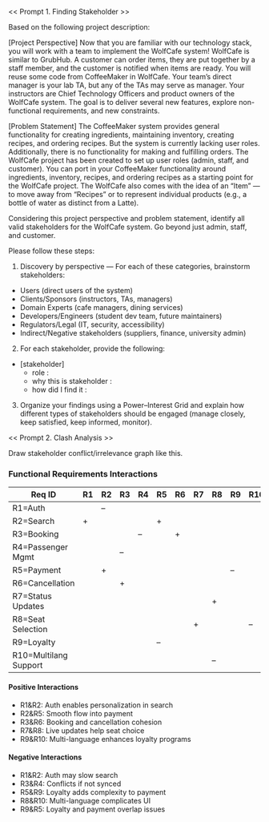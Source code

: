 << Prompt 1. Finding Stakeholder >>

Based on the following project description:

[Project Perspective]
Now that you are familiar with our technology stack, you will work with a team to implement the WolfCafe system! WolfCafe is similar to GrubHub. A customer can order items, they are put together by a staff member, and the customer is notified when items are ready. You will reuse some code from CoffeeMaker in WolfCafe. Your team’s direct manager is your lab TA, but any of the TAs may serve as manager. Your instructors are Chief Technology Officers and product owners of the WolfCafe system. The goal is to deliver several new features, explore non-functional requirements, and new constraints.

[Problem Statement]
The CoffeeMaker system provides general functionality for creating ingredients, maintaining inventory, creating recipes, and ordering recipes. But the system is currently lacking user roles. Additionally, there is no functionality for making and fulfilling orders. The WolfCafe project has been created to set up user roles (admin, staff, and customer). You can port in your CoffeeMaker functionality around ingredients, inventory, recipes, and ordering recipes as a starting point for the WolfCafe project. The WolfCafe also comes with the idea of an “Item” — to move away from “Recipes” or to represent individual products (e.g., a bottle of water as distinct from a Latte).

Considering this project perspective and problem statement, identify all valid stakeholders for the WolfCafe system. Go beyond just admin, staff, and customer.

Please follow these steps:

1. Discovery by perspective — For each of these categories, brainstorm stakeholders:
- Users (direct users of the system)
- Clients/Sponsors (instructors, TAs, managers)
- Domain Experts (cafe managers, dining services)
- Developers/Engineers (student dev team, future maintainers)
- Regulators/Legal (IT, security, accessibility)
- Indirect/Negative stakeholders (suppliers, finance, university admin)

2. For each stakeholder, provide the following:

- [stakeholder]
    - role :
    - why this is stakeholder : 
    - how did I find it :

3. Organize your findings using a Power–Interest Grid and explain how different types of stakeholders should be engaged (manage closely, keep satisfied, keep informed, monitor).


<< Prompt 2. Clash Analysis >>

Draw stakeholder conflict/irrelevance graph like this.


### Functional Requirements Interactions

| Req ID | R1 | R2 | R3 | R4 | R5 | R6 | R7 | R8 | R9 | R10 |
|--------|----|----|----|----|----|----|----|----|----|------|
| R1=Auth                |    | –  |    |    |    |    |    |    |    |      |
| R2=Search              | +  |    |    |    | +  |    |    |    |    |      |
| R3=Booking             |    |    |    | –  |    | +  |    |    |    |      |
| R4=Passenger Mgmt      |    |    | –  |    |    |    |    |    |    |      |
| R5=Payment             |    | +  |    |    |    |    |    |    | –  |      |
| R6=Cancellation        |    |    | +  |    |    |    |    |    |    |      |
| R7=Status Updates      |    |    |    |    |    |    |    | +  |    |      |
| R8=Seat Selection      |    |    |    |    |    |    | +  |    |    | –    |
| R9=Loyalty             |    |    |    |    | –  |    |    |    |    |      |
| R10=Multilang Support  |    |    |    |    |    |    |    | –  |    |      |

#### Positive Interactions
- R1&R2: Auth enables personalization in search  
- R2&R5: Smooth flow into payment  
- R3&R6: Booking and cancellation cohesion  
- R7&R8: Live updates help seat choice  
- R9&R10: Multi-language enhances loyalty programs

#### Negative Interactions
- R1&R2: Auth may slow search  
- R3&R4: Conflicts if not synced  
- R5&R9: Loyalty adds complexity to payment  
- R8&R10: Multi-language complicates UI  
- R9&R5: Loyalty and payment overlap issues